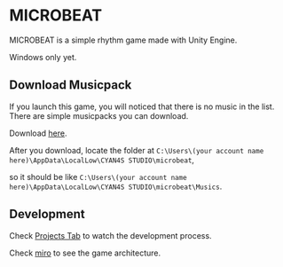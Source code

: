 # MICROBEAT
MICROBEAT is a simple rhythm game made with Unity Engine.

Windows only yet.

## Download Musicpack
If you launch this game, you will noticed that there is no music in the list. There are simple musicpacks you can download.

Download [here](https://drive.google.com/drive/folders/1gGzW-jSJ7XKV-JfRqtSf-4lFzAMefn7z?usp=sharing).

After you download, locate the folder at ```C:\Users\(your account name here)\AppData\LocalLow\CYAN4S STUDIO\microbeat```, 

so it should be like ```C:\Users\(your account name here)\AppData\LocalLow\CYAN4S STUDIO\microbeat\Musics```.

## Development
Check [Projects Tab](https://github.com/CYAN4S/microbeat/projects) to watch the development process.

Check [miro](https://miro.com/app/board/o9J_lX8b7Qc=/) to see the game architecture.
